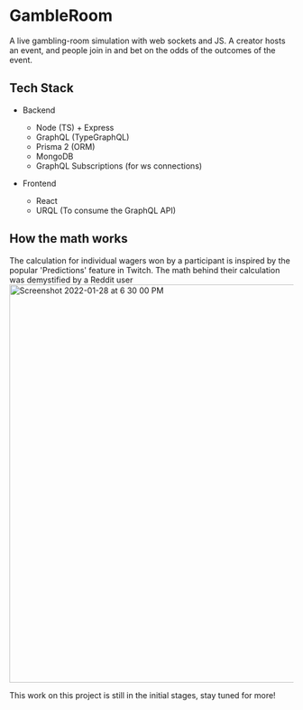 # GambleRoom
A live gambling-room simulation with web sockets and JS.
A creator hosts an event, and people join in and bet on the odds of the outcomes of the event.

## Tech Stack
 * Backend
   * Node (TS) + Express
   * GraphQL (TypeGraphQL)
   * Prisma 2 (ORM)
   * MongoDB
   * GraphQL Subscriptions (for ws connections)
   
 * Frontend
   * React
   * URQL (To consume the GraphQL API)

## How the math works
The calculation for individual wagers won by a participant is inspired by the popular 'Predictions' feature in Twitch. The math behind their calculation was demystified by a Reddit user
<img width="706" alt="Screenshot 2022-01-28 at 6 30 00 PM" src="https://user-images.githubusercontent.com/34805919/153216670-bde42cfe-715c-4edd-96ed-f92a479349d0.png">

This work on this project is still in the initial stages, stay tuned for more!
